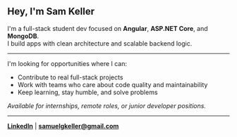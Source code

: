 ## Hey, I'm **Sam Keller**

I'm a full-stack student dev focused on **Angular**, **ASP.NET Core**, and **MongoDB**.  
I build apps with clean architecture and scalable backend logic.

---
I'm looking for opportunities where I can:

- Contribute to real full-stack projects
- Work with teams who care about code quality and maintainability
- Keep learning, stay humble, and solve problems

*Available for internships, remote roles, or junior developer positions.*

---

**[LinkedIn](https://www.linkedin.com/in/samuel-keller-5b97a51b4)** |
**[samuelgkeller@gmail.com ](mailto:samuelgkeller@gmail.com)**
